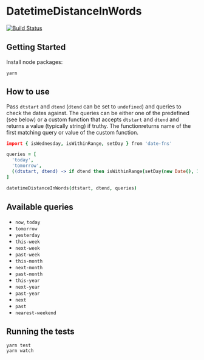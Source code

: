 # DatetimeDistanceInWords

[![Build Status](https://travis-ci.org/tomasc/datetime-distance-in-words.svg)](https://travis-ci.org/tomasc/datetime-distance-in-words)

## Getting Started

Install node packages:

```
yarn
```

## How to use

Pass `dtstart` and `dtend` (`dtend` can be set to `undefined`) and queries to check the dates against.
The queries can be either one of the predefined (see below) or a custom function that accepts `dtstart` and `dtend` and returns a value (typically string) if truthy.
The functionreturns name of the first matching query or value of the custom function.

```coffee
import { isWednesday, isWithinRange, setDay } from 'date-fns'

queries = [
  'today',
  'tomorrow',
  ((dtstart, dtend) -> if dtend then isWithinRange(setDay(new Date(), 3), dtstart, dtend) else isWednesday(dtstart))
]

datetimeDistanceInWords(dtstart, dtend, queries)
```

## Available queries

* `now`, `today`
* `tomorrow`
* `yesterday`
* `this-week`
* `next-week`
* `past-week`
* `this-month`
* `next-month`
* `past-month`
* `this-year`
* `next-year`
* `past-year`
* `next`
* `past`
* `nearest-weekend`

## Running the tests

```
yarn test
yarn watch
```
